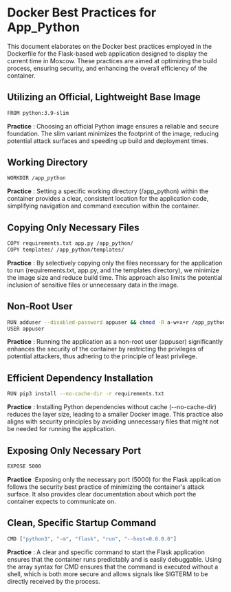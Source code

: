 # Docker Best Practices for App_Python

This document elaborates on the Docker best practices employed in the Dockerfile for the Flask-based web application designed to display the current time in Moscow. These practices are aimed at optimizing the build process, ensuring security, and enhancing the overall efficiency of the container.

## Utilizing an Official, Lightweight Base Image

```bash
FROM python:3.9-slim
```
**Practice** : Choosing an official Python image ensures a reliable and secure foundation. The slim variant minimizes the footprint of the image, reducing potential attack surfaces and speeding up build and deployment times.

## Working Directory
```bash
WORKDIR /app_python
```
**Practice** : Setting a specific working directory (/app_python) within the container provides a clear, consistent location for the application code, simplifying navigation and command execution within the container.

## Copying Only Necessary Files
```bash
COPY requirements.txt app.py /app_python/
COPY templates/ /app_python/templates/
```
**Practice** : By selectively copying only the files necessary for the application to run (requirements.txt, app.py, and the templates directory), we minimize the image size and reduce build time. This approach also limits the potential inclusion of sensitive files or unnecessary data in the image.

## Non-Root User
```bash
RUN adduser --disabled-password appuser && chmod -R a-w+x+r /app_python
USER appuser
```
**Practice** : Running the application as a non-root user (appuser) significantly enhances the security of the container by restricting the privileges of potential attackers, thus adhering to the principle of least privilege.

## Efficient Dependency Installation
```bash
RUN pip3 install --no-cache-dir -r requirements.txt

```
**Practice** : Installing Python dependencies without cache (--no-cache-dir) reduces the layer size, leading to a smaller Docker image. This practice also aligns with security principles by avoiding unnecessary files that might not be needed for running the application.
## Exposing Only Necessary Port
```bash
EXPOSE 5000
```
**Practice** :Exposing only the necessary port (5000) for the Flask application follows the security best practice of minimizing the container's attack surface. It also provides clear documentation about which port the container expects to communicate on.
## Clean, Specific Startup Command
```bash
CMD ["python3", "-m", "flask", "run", "--host=0.0.0.0"]

```
**Practice** : A clear and specific command to start the Flask application ensures that the container runs predictably and is easily debuggable. Using the array syntax for CMD ensures that the command is executed without a shell, which is both more secure and allows signals like SIGTERM to be directly received by the process.
 
